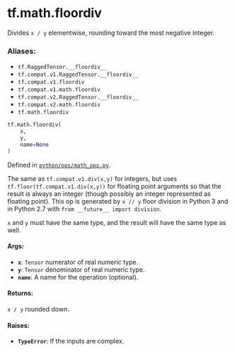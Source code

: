 <div itemscope itemtype="http://developers.google.com/ReferenceObject">
<meta itemprop="name" content="tf.math.floordiv" />
<meta itemprop="path" content="Stable" />
</div>

# tf.math.floordiv

Divides `x / y` elementwise, rounding toward the most negative integer.

### Aliases:

* `tf.RaggedTensor.__floordiv__`
* `tf.compat.v1.RaggedTensor.__floordiv__`
* `tf.compat.v1.floordiv`
* `tf.compat.v1.math.floordiv`
* `tf.compat.v2.RaggedTensor.__floordiv__`
* `tf.compat.v2.math.floordiv`
* `tf.math.floordiv`

``` python
tf.math.floordiv(
    x,
    y,
    name=None
)
```



Defined in [`python/ops/math_ops.py`](/code/stable/tensorflow/python/ops/math_ops.py).

<!-- Placeholder for "Used in" -->

The same as `tf.compat.v1.div(x,y)` for integers, but uses
`tf.floor(tf.compat.v1.div(x,y))` for
floating point arguments so that the result is always an integer (though
possibly an integer represented as floating point).  This op is generated by
`x // y` floor division in Python 3 and in Python 2.7 with
`from __future__ import division`.

`x` and `y` must have the same type, and the result will have the same type
as well.

#### Args:


* <b>`x`</b>: `Tensor` numerator of real numeric type.
* <b>`y`</b>: `Tensor` denominator of real numeric type.
* <b>`name`</b>: A name for the operation (optional).


#### Returns:

`x / y` rounded down.



#### Raises:


* <b>`TypeError`</b>: If the inputs are complex.